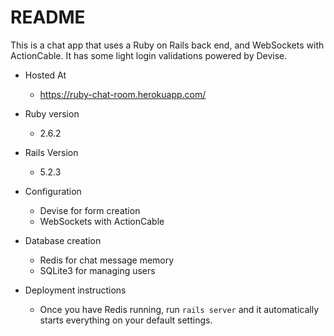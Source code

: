 # README

This is a chat app that uses a Ruby on Rails back end, and WebSockets with ActionCable. It has some light login validations powered by Devise.

* Hosted At
  * https://ruby-chat-room.herokuapp.com/
* Ruby version
  * 2.6.2

* Rails Version
  * 5.2.3

* Configuration
  * Devise for form creation
  * WebSockets with ActionCable

* Database creation
  * Redis for chat message memory
  * SQLite3 for managing users
  
* Deployment instructions
  * Once you have Redis running, run `rails server` and it automatically starts everything on your default settings.

